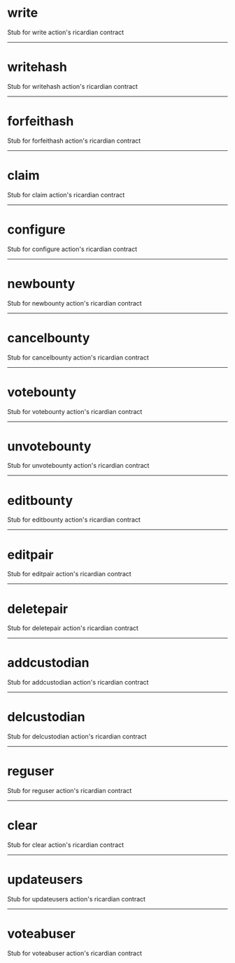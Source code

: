 <h1 class="contract"> write </h1>

Stub for write action's ricardian contract

---

<h1 class="contract"> writehash </h1>

Stub for writehash action's ricardian contract

---

<h1 class="contract"> forfeithash </h1>

Stub for forfeithash action's ricardian contract

---

<h1 class="contract"> claim </h1>

Stub for claim action's ricardian contract

---

<h1 class="contract"> configure </h1>

Stub for configure action's ricardian contract

---

<h1 class="contract"> newbounty </h1>

Stub for newbounty action's ricardian contract

---

<h1 class="contract"> cancelbounty </h1>

Stub for cancelbounty action's ricardian contract

---

<h1 class="contract"> votebounty </h1>

Stub for votebounty action's ricardian contract

---

<h1 class="contract"> unvotebounty </h1>

Stub for unvotebounty action's ricardian contract

---

<h1 class="contract"> editbounty </h1>

Stub for editbounty action's ricardian contract

---

<h1 class="contract"> editpair </h1>

Stub for editpair action's ricardian contract

---

<h1 class="contract"> deletepair </h1>

Stub for deletepair action's ricardian contract

---

<h1 class="contract"> addcustodian </h1>

Stub for addcustodian action's ricardian contract

---

<h1 class="contract"> delcustodian </h1>

Stub for delcustodian action's ricardian contract

---

<h1 class="contract"> reguser </h1>

Stub for reguser action's ricardian contract

---

<h1 class="contract"> clear </h1>

Stub for clear action's ricardian contract

---

<h1 class="contract"> updateusers </h1>

Stub for updateusers action's ricardian contract

---

<h1 class="contract"> voteabuser </h1>

Stub for voteabuser action's ricardian contract
